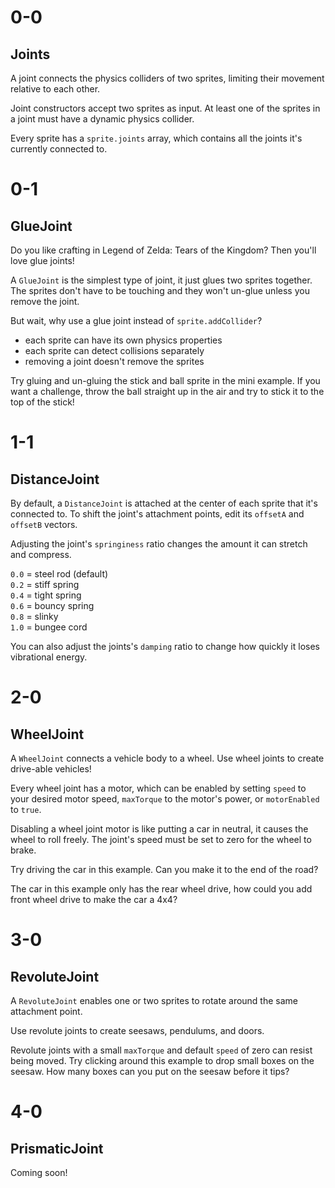 # 0-0

## Joints

A joint connects the physics colliders of two sprites, limiting their movement relative to each other.

Joint constructors accept two sprites as input. At least one of the sprites in a joint must have a dynamic physics collider.

Every sprite has a `sprite.joints` array, which contains all the joints it's currently connected to.

# 0-1

## GlueJoint

Do you like crafting in Legend of Zelda: Tears of the Kingdom? Then you'll love glue joints!

A `GlueJoint` is the simplest type of joint, it just glues two sprites together. The sprites don't have to be touching and they won't un-glue unless you remove the joint.

But wait, why use a glue joint instead of `sprite.addCollider`?

- each sprite can have its own physics properties
- each sprite can detect collisions separately
- removing a joint doesn't remove the sprites

Try gluing and un-gluing the stick and ball sprite in the mini example. If you want a challenge, throw the ball straight up in the air and try to stick it to the top of the stick!

# 1-1

## DistanceJoint

By default, a `DistanceJoint` is attached at the center of each sprite that it's connected to. To shift the joint's attachment points, edit its `offsetA` and `offsetB` vectors.

Adjusting the joint's `springiness` ratio changes the amount it can stretch and compress.

`0.0` = steel rod (default)  
`0.2` = stiff spring  
`0.4` = tight spring  
`0.6` = bouncy spring  
`0.8` = slinky  
`1.0` = bungee cord

You can also adjust the joints's `damping` ratio to change how quickly it loses vibrational energy.

# 2-0

## WheelJoint

A `WheelJoint` connects a vehicle body to a wheel. Use wheel joints to create drive-able vehicles!

Every wheel joint has a motor, which can be enabled by setting `speed` to your desired motor speed, `maxTorque` to the motor's power, or `motorEnabled` to `true`.

Disabling a wheel joint motor is like putting a car in neutral, it causes the wheel to roll freely. The joint's speed must be set to zero for the wheel to brake.

Try driving the car in this example. Can you make it to the end of the road?

The car in this example only has the rear wheel drive, how could you add front wheel drive to make the car a 4x4?

# 3-0

## RevoluteJoint

A `RevoluteJoint` enables one or two sprites to rotate around the same attachment point.

Use revolute joints to create seesaws, pendulums, and doors.

Revolute joints with a small `maxTorque` and default `speed` of zero can resist being moved. Try clicking around this example to drop small boxes on the seesaw. How many boxes can you put on the seesaw before it tips?

# 4-0

## PrismaticJoint

Coming soon!
